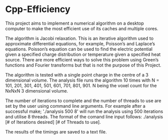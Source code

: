# Cpp-Efficiency

This project aims to implement a numerical algorithm on a desktop computer to make the most efficient use of its caches and multiple cores. 

The algorithm is Jacobi relaxation. This is an iterative algorithm used to approximate differential
equations, for example, Poisson’s and Laplace’s equations. Poisson’s equation can be used to find
the electric potential given a specified charge distribution or temperature given a specified heat
source. There are more efficient ways to solve this problem using Green’s functions and Fourier
transforms but that is not the purpose of this Project.

The algorithm is tested with a single point charge in the centre of a 3 dimensional volume.
The analysis file runs the algorithm 10 times with N = 101, 201, 301, 401, 501, 601, 701, 801, 901.
N being the voxel count for the NxNxN 3 dimensional volume. 

The number of iterations to complete and the number of threads to use are set by the user using command line arguments.
For example after a successful make; './analysis 500 8' will run the analysis using 500 iterations and utilise 8 threads.
The format of the comand line input follows: ./analysis [# of Iterations desired] [# of Threads to use].

The results of the timings are saved to a text file.


